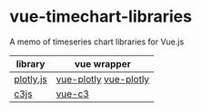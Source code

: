 # vue-timechart-libraries
A memo of timeseries chart libraries for Vue.js

| library | vue wrapper |
----|---- 
| [plotly.js](https://github.com/plotly/plotly.js) | [vue-plotly](https://github.com/David-Desmaisons/vue-plotly) [vue-plotly](https://github.com/statnett/vue-plotly) |
| [c3js](https://github.com/c3js/c3) | [vue-c3](https://github.com/chryb/vue-c3) |
